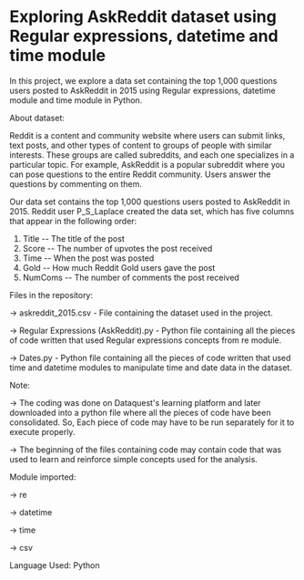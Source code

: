 # Exploring AskReddit dataset using Regular expressions, datetime and time module
In this project, we explore a data set containing the top 1,000 questions users posted to AskReddit in 2015 using Regular expressions, datetime module and time module in Python.

About dataset:

Reddit is a content and community website where users can submit links, text posts, and other types of content to groups of people with similar interests. These groups are called subreddits, and each one specializes in a particular topic.
For example, AskReddit is a popular subreddit where you can pose questions to the entire Reddit community. Users answer the questions by commenting on them. 

Our data set contains the top 1,000 questions users posted to AskReddit in 2015. Reddit user P_S_Laplace created the data set, which has five columns that appear in the following order:

1.	Title -- The title of the post
2.	Score -- The number of upvotes the post received
3.	Time -- When the post was posted
4.	Gold -- How much Reddit Gold users gave the post
5.	NumComs -- The number of comments the post received

Files in the repository:

-> askreddit_2015.csv - File containing the dataset used in the project.

-> Regular Expressions (AskReddit).py - Python file containing all the pieces of code written that used Regular expressions concepts from re module.

-> Dates.py - Python file containing all the pieces of code written that used time and datetime modules to manipulate time and date data in the dataset.


Note: 

-> The coding was done on Dataquest's learning platform and later downloaded into a python file where all the pieces of code have been consolidated. So, Each piece of code may have to be run separately for it to execute properly.

-> The beginning of the files containing code may contain code that was used to learn and reinforce simple concepts used for the analysis.



Module imported: 

-> re

-> datetime

-> time

-> csv

Language Used: Python


